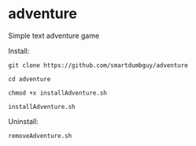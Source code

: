 # adventure
Simple text adventure game

Install:

`git clone https://github.com/smartdumbguy/adventure`

`cd adventure`

`chmod +x installAdventure.sh`

`installAdventure.sh`

Uninstall:

`removeAdventure.sh`
